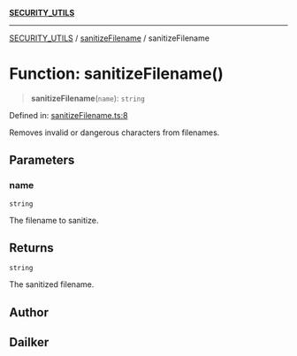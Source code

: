 [**SECURITY_UTILS**](../../README.md)

***

[SECURITY_UTILS](../../README.md) / [sanitizeFilename](../README.md) / sanitizeFilename

# Function: sanitizeFilename()

> **sanitizeFilename**(`name`): `string`

Defined in: [sanitizeFilename.ts:8](https://github.com/dailker/everyutil-js/blob/b3e269da55b7d96c15eb37e98c5c4f6b94f05f6f/src/security/sanitizeFilename.ts#L8)

Removes invalid or dangerous characters from filenames.

## Parameters

### name

`string`

The filename to sanitize.

## Returns

`string`

The sanitized filename.

## Author

## Dailker
